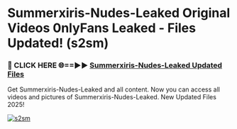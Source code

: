 # Summerxiris-Nudes-Leaked Original Videos 0nlyFans Leaked - Files Updated! (s2sm)

<h3>🔴 CLICK HERE 🌐==►► <a href="https://tinyurl.com/4mcuefdz" rel="nofollow">Summerxiris-Nudes-Leaked Updated Files</a></h3>

Get Summerxiris-Nudes-Leaked and all content. Now you can access all videos and pictures of Summerxiris-Nudes-Leaked. New Updated Files 2025!

[![s2sm](https://i.imgur.com/StAQSOY.gif)](https://tinyurl.com/4mcuefdz)

